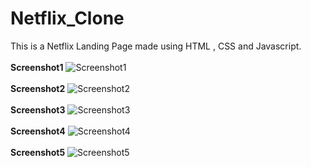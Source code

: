 # Netflix_Clone
This is a Netflix Landing Page made using HTML , CSS and Javascript.
 <br><br><strong>Screenshot1</strong>
 <img src ="https://user-images.githubusercontent.com/80824341/128535529-b6c38da7-79ef-4f80-a6ee-e80325f2df02.png" alt="Screenshot1">
 <br><br><strong>Screenshot2</strong>
 <img src ="https://user-images.githubusercontent.com/80824341/128535764-474fbb03-2322-4ece-96af-965b16abd781.png" alt="Screenshot2">
 <br><br><strong>Screenshot3</strong>
 <img src ="https://user-images.githubusercontent.com/80824341/128537175-d7673244-79bf-4e47-8218-f558eab1cc7f.png" alt="Screenshot3">
 <br><br><strong>Screenshot4</strong>
<img src= "https://user-images.githubusercontent.com/80824341/128537716-2c06aad0-fe7c-4431-8a98-086d4a37ecbd.png" alt="Screenshot4">
 <br><br><strong>Screenshot5</strong>
 <img src ="https://user-images.githubusercontent.com/80824341/128537906-7c67d38f-50fb-4621-870f-5d153e3910ad.png" alt="Screenshot5">
 

